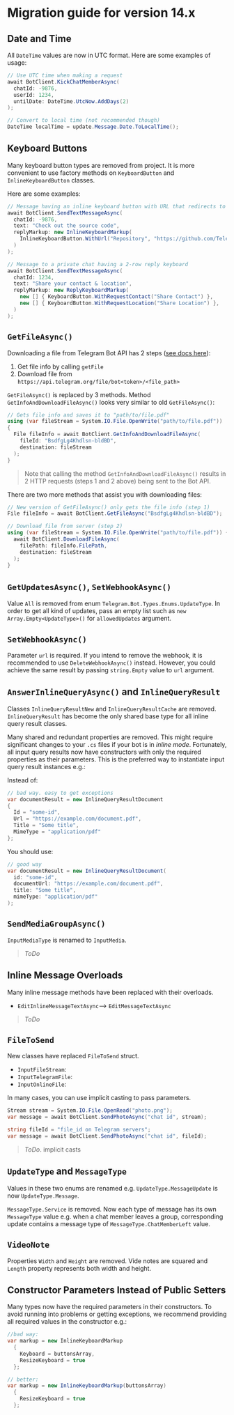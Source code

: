 # Migration guide for version 14.x

## Date and Time

All `DateTime` values are now in UTC format. Here are some examples of usage:

```csharp
// Use UTC time when making a request
await BotClient.KickChatMemberAsync(
  chatId: -9876,
  userId: 1234,
  untilDate: DateTime.UtcNow.AddDays(2)
);
```

```csharp
// Convert to local time (not recommended though)
DateTime localTime = update.Message.Date.ToLocalTime();
```

## Keyboard Buttons

Many keyboard button types are removed from project. It is more convenient to use factory methods on `KeyboardButton` and `InlineKeyboardButton` classes.

Here are some examples:

```csharp
// Message having an inline keyboard button with URL that redirects to a page
await BotClient.SendTextMessageAsync(
  chatId: -9876,
  text: "Check out the source code",
  replyMarkup: new InlineKeyboardMarkup(
    InlineKeyboardButton.WithUrl("Repository", "https://github.com/TelegramBots/Telegram.Bot")
  )
);
```

```csharp
// Message to a private chat having a 2-row reply keyboard
await BotClient.SendTextMessageAsync(
  chatId: 1234,
  text: "Share your contact & location",
  replyMarkup: new ReplyKeyboardMarkup(
    new [] { KeyboardButton.WithRequestContact("Share Contact") },
    new [] { KeyboardButton.WithRequestLocation("Share Location") },
  )
);
```

## `GetFileAsync()`

Downloading a file from Telegram Bot API has 2 steps ([see docs here](https://core.telegram.org/bots/api#getfile)):

1. Get file info by calling `getFile`
1. Download file from `https://api.telegram.org/file/bot<token>/<file_path>`

`GetFileAsync()` is replaced by 3 methods. Method `GetInfoAndDownloadFileAsync()` looks very similar to old `GetFileAsync()`:

```csharp
// Gets file info and saves it to "path/to/file.pdf"
using (var fileStream = System.IO.File.OpenWrite("path/to/file.pdf"))
{
  File fileInfo = await BotClient.GetInfoAndDownloadFileAsync(
    fileId: "BsdfgLg4Khdlsn-bldBD",
    destination: fileStream
  );
}
```

> Note that calling the method `GetInfoAndDownloadFileAsync()` results in 2 HTTP requests (steps 1 and 2 above) being sent to the Bot API.

There are two more methods that assist you with downloading files:

```csharp
// New version of GetFileAsync() only gets the file info (step 1)
File fileInfo = await BotClient.GetFileAsync("BsdfgLg4Khdlsn-bldBD");

// Download file from server (step 2)
using (var fileStream = System.IO.File.OpenWrite("path/to/file.pdf")) {
  await BotClient.DownloadFileAsync(
    filePath: fileInfo.FilePath,
    destination: fileStream
  );
}
```

## `GetUpdatesAsync()`, `SetWebhookAsync()`

Value `All` is removed from enum `Telegram.Bot.Types.Enums.UpdateType`. In order to get all kind of updates, pass an empty list such as `new Array.Empty<UpdateType>()` for `allowedUpdates` argument.

## `SetWebhookAsync()`

Parameter `url` is required. If you intend to remove the webhook, it is recommended to use `DeleteWebhookAsync()` instead. However, you could achieve the same result by passing `string.Empty` value to `url` argument.

## `AnswerInlineQueryAsync()` and `InlineQueryResult`

Classes `InlineQueryResultNew` and `InlineQueryResultCache` are removed. `InlineQueryResult` has become the only shared base type for all inline query result classes.

Many shared and redundant properties are removed. This might require significant changes to your `.cs` files if your bot is in _inline mode_. Fortunately, all input query results now have constructors with only the required properties as their parameters. This is the preferred way to instantiate input query result instances e.g.:

Instead of:

```csharp
// bad way. easy to get exceptions
var documentResult = new InlineQueryResultDocument
{
  Id = "some-id",
  Url = "https://example.com/document.pdf",
  Title = "Some title",
  MimeType = "application/pdf"
};
```

You should use:

```csharp
// good way
var documentResult = new InlineQueryResultDocument(
  id: "some-id",
  documentUrl: "https://example.com/document.pdf",
  title: "Some title",
  mimeType: "application/pdf"
);
```

## `SendMediaGroupAsync()`

`InputMediaType` is renamed to `InputMedia`.

> *ToDo*

## Inline Message Overloads

Many inline message methods have been replaced with their overloads.

- `EditInlineMessageTextAsync`--> `EditMessageTextAsync`

> *ToDo*

## `FileToSend`

New classes have replaced `FileToSend` struct.

- `InputFileStream`:
- `InputTelegramFile`:
- `InputOnlineFile`:

In many cases, you can use implicit casting to pass parameters.

```csharp
Stream stream = System.IO.File.OpenRead("photo.png");
var message = await BotClient.SendPhotoAsync("chat id", stream);

string fileId = "file_id on Telegram servers";
var message = await BotClient.SendPhotoAsync("chat id", fileId);
```

> *ToDo*. implicit casts

## `UpdateType` and `MessageType`

Values in these two enums are renamed e.g. `UpdateType.MessageUpdate` is now `UpdateType.Message`.

`MessageType.Service` is removed. Now each type of message has its own `MessageType` value e.g. when a chat member leaves a group, corresponding update contains a message type of `MessageType.ChatMemberLeft` value.

## `VideoNote`

Properties `Width` and `Height` are removed. Vide notes are squared and `Length` property represents both width and height.

## Constructor Parameters Instead of Public Setters

Many types now have the required parameters in their constructors. To avoid running into problems or getting exceptions, we recommend providing all required values in the constructor e.g.:

```c#
//bad way:
var markup = new InlineKeyboardMarkup
  {
    Keyboard = buttonsArray,
    ResizeKeyboard = true
  };

// better:
var markup = new InlineKeyboardMarkup(buttonsArray)
  {
    ResizeKeyboard = true
  };
```
